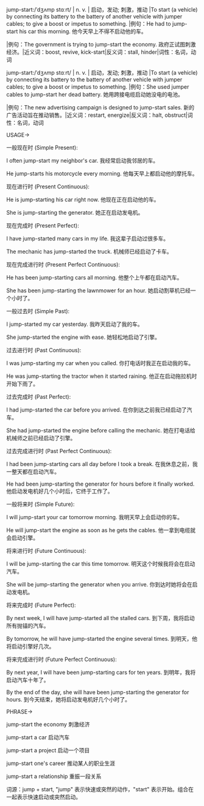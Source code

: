 jump-start:/ˈdʒʌmp stɑːrt/ | n. v. | 启动，发动; 刺激，推动 |To start (a vehicle) by connecting its battery to the battery of another vehicle with jumper cables; to give a boost or impetus to something. |例句：He had to jump-start his car this morning. 他今天早上不得不启动他的车。

|例句：The government is trying to jump-start the economy. 政府正试图刺激经济。|近义词：boost, revive, kick-start|反义词：stall, hinder|词性：名词，动词


jump-start:/ˈdʒʌmp stɑːrt/ | n. v. | 启动，发动; 刺激，推动 |To start (a vehicle) by connecting its battery to the battery of another vehicle with jumper cables; to give a boost or impetus to something. |例句：She used jumper cables to jump-start her dead battery. 她用跨接电缆启动她没电的电池。


|例句：The new advertising campaign is designed to jump-start sales. 新的广告活动旨在推动销售。|近义词：restart, energize|反义词：halt, obstruct|词性：名词，动词


USAGE->


一般现在时 (Simple Present):

I often jump-start my neighbor's car. 我经常启动我邻居的车。

He jump-starts his motorcycle every morning. 他每天早上都启动他的摩托车。


现在进行时 (Present Continuous):

He is jump-starting his car right now. 他现在正在启动他的车。

She is jump-starting the generator. 她正在启动发电机。


现在完成时 (Present Perfect):

I have jump-started many cars in my life. 我这辈子启动过很多车。

The mechanic has jump-started the truck. 机械师已经启动了卡车。


现在完成进行时 (Present Perfect Continuous):

He has been jump-starting cars all morning. 他整个上午都在启动汽车。

She has been jump-starting the lawnmower for an hour. 她启动割草机已经一个小时了。


一般过去时 (Simple Past):

I jump-started my car yesterday. 我昨天启动了我的车。

She jump-started the engine with ease. 她轻松地启动了引擎。


过去进行时 (Past Continuous):

I was jump-starting my car when you called. 你打电话时我正在启动我的车。

He was jump-starting the tractor when it started raining. 他正在启动拖拉机时开始下雨了。


过去完成时 (Past Perfect):

I had jump-started the car before you arrived. 在你到达之前我已经启动了汽车。

She had jump-started the engine before calling the mechanic.  她在打电话给机械师之前已经启动了引擎。


过去完成进行时 (Past Perfect Continuous):

I had been jump-starting cars all day before I took a break. 在我休息之前，我一整天都在启动汽车。

He had been jump-starting the generator for hours before it finally worked. 他启动发电机好几个小时后，它终于工作了。


一般将来时 (Simple Future):

I will jump-start your car tomorrow morning. 我明天早上会启动你的车。

He will jump-start the engine as soon as he gets the cables. 他一拿到电缆就会启动引擎。


将来进行时 (Future Continuous):

I will be jump-starting the car this time tomorrow. 明天这个时候我将会在启动汽车。

She will be jump-starting the generator when you arrive. 你到达时她将会在启动发电机。


将来完成时 (Future Perfect):

By next week, I will have jump-started all the stalled cars. 到下周，我将启动所有抛锚的汽车。

By tomorrow, he will have jump-started the engine several times. 到明天，他将启动引擎好几次。


将来完成进行时 (Future Perfect Continuous):

By next year, I will have been jump-starting cars for ten years. 到明年，我将启动汽车十年了。

By the end of the day, she will have been jump-starting the generator for hours. 到今天结束，她将启动发电机好几个小时了。



PHRASE->

jump-start the economy  刺激经济

jump-start a car  启动汽车

jump-start a project  启动一个项目

jump-start one's career  推动某人的职业生涯

jump-start a relationship  重振一段关系


词源：jump + start,  "jump" 表示快速或突然的动作，"start" 表示开始。组合在一起表示快速启动或突然启动。
